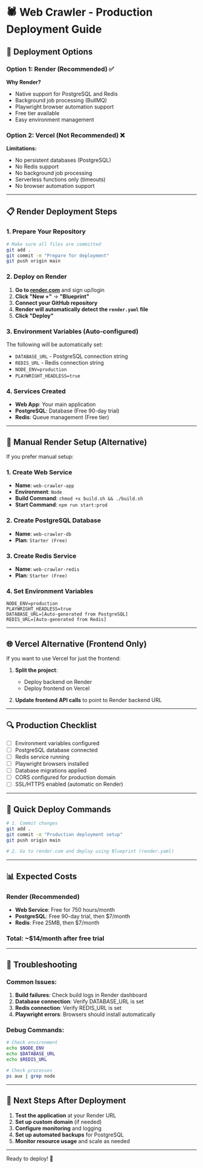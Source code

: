# 🕷️ Web Crawler - Production Deployment Guide

## 🚀 Deployment Options

### Option 1: Render (Recommended) ✅

**Why Render?**

- Native support for PostgreSQL and Redis
- Background job processing (BullMQ)
- Playwright browser automation support
- Free tier available
- Easy environment management

### Option 2: Vercel (Not Recommended) ❌

**Limitations:**

- No persistent databases (PostgreSQL)
- No Redis support
- No background job processing
- Serverless functions only (timeouts)
- No browser automation support

---

## 📋 Render Deployment Steps

### 1. Prepare Your Repository

```bash
# Make sure all files are committed
git add .
git commit -m "Prepare for deployment"
git push origin main
```

### 2. Deploy on Render

1. **Go to [render.com](https://render.com)** and sign up/login
2. **Click "New +"** → **"Blueprint"**
3. **Connect your GitHub repository**
4. **Render will automatically detect the `render.yaml` file**
5. **Click "Deploy"**

### 3. Environment Variables (Auto-configured)

The following will be automatically set:

- `DATABASE_URL` - PostgreSQL connection string
- `REDIS_URL` - Redis connection string
- `NODE_ENV=production`
- `PLAYWRIGHT_HEADLESS=true`

### 4. Services Created

- **Web App**: Your main application
- **PostgreSQL**: Database (Free 90-day trial)
- **Redis**: Queue management (Free tier)

---

## 🔧 Manual Render Setup (Alternative)

If you prefer manual setup:

### 1. Create Web Service

- **Name**: `web-crawler-app`
- **Environment**: `Node`
- **Build Command**: `chmod +x build.sh && ./build.sh`
- **Start Command**: `npm run start:prod`

### 2. Create PostgreSQL Database

- **Name**: `web-crawler-db`
- **Plan**: `Starter (Free)`

### 3. Create Redis Service

- **Name**: `web-crawler-redis`
- **Plan**: `Starter (Free)`

### 4. Set Environment Variables

```
NODE_ENV=production
PLAYWRIGHT_HEADLESS=true
DATABASE_URL=[Auto-generated from PostgreSQL]
REDIS_URL=[Auto-generated from Redis]
```

---

## 🌐 Vercel Alternative (Frontend Only)

If you want to use Vercel for just the frontend:

1. **Split the project**:
   - Deploy backend on Render
   - Deploy frontend on Vercel

2. **Update frontend API calls** to point to Render backend URL

---

## 🔍 Production Checklist

- [ ] Environment variables configured
- [ ] PostgreSQL database connected
- [ ] Redis service running
- [ ] Playwright browsers installed
- [ ] Database migrations applied
- [ ] CORS configured for production domain
- [ ] SSL/HTTPS enabled (automatic on Render)

---

## 🚀 Quick Deploy Commands

```bash
# 1. Commit changes
git add .
git commit -m "Production deployment setup"
git push origin main

# 2. Go to render.com and deploy using Blueprint (render.yaml)
```

---

## 📊 Expected Costs

### Render (Recommended)

- **Web Service**: Free for 750 hours/month
- **PostgreSQL**: Free 90-day trial, then $7/month
- **Redis**: Free 25MB, then $7/month

### Total: ~$14/month after free trial

---

## 🔧 Troubleshooting

### Common Issues:

1. **Build failures**: Check build logs in Render dashboard
2. **Database connection**: Verify DATABASE_URL is set
3. **Redis connection**: Verify REDIS_URL is set
4. **Playwright errors**: Browsers should install automatically

### Debug Commands:

```bash
# Check environment
echo $NODE_ENV
echo $DATABASE_URL
echo $REDIS_URL

# Check processes
ps aux | grep node
```

---

## 🎯 Next Steps After Deployment

1. **Test the application** at your Render URL
2. **Set up custom domain** (if needed)
3. **Configure monitoring** and logging
4. **Set up automated backups** for PostgreSQL
5. **Monitor resource usage** and scale as needed

---

Ready to deploy! 🚀
